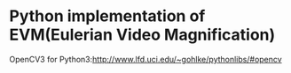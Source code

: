 # Python implementation of EVM(Eulerian Video Magnification)

OpenCV3 for Python3:http://www.lfd.uci.edu/~gohlke/pythonlibs/#opencv